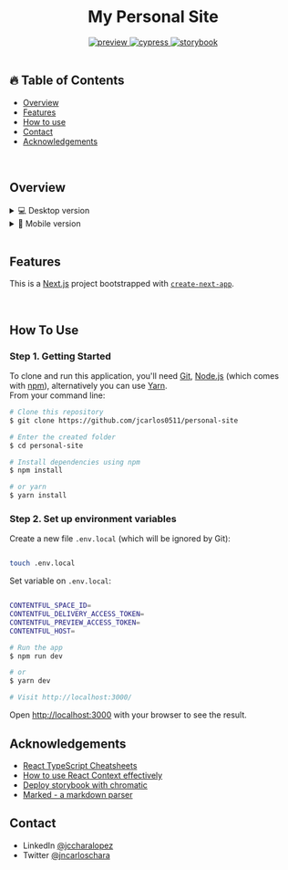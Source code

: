 
<h1 align="center">My Personal Site</h1>

<div align="center">
    <a href="https://personal-site-beige-nine.vercel.app/">
      <img src="https://img.shields.io/github/package-json/v/jcarlos0511/personal-site?color=%230070f3&label=demo&logo=vercel" alt="preview">
    </a>
    <a href="https://dashboard.cypress.io/">
      <img src="https://img.shields.io/endpoint?logo=cypress&url=https://dashboard.cypress.io/" alt="cypress">
    </a>
    <a href="https://626cb2e03c2aef004a929f5f-hwukzvophf.chromatic.com/?path=/story/atoms-button--primary">
      <img src="https://img.shields.io/badge/-Storybook-ff4785?logo=Storybook&logoColor=white" alt="storybook">
    </a>
</div>

</br>
<!-- TABLE OF CONTENTS -->

## 🔥 Table of Contents

- [Overview](#overview)
- [Features](#features)
- [How to use](#how-to-use)
- [Contact](#contact)
- [Acknowledgements](#acknowledgements)

</br>

## Overview

<details>
  <summary>💻 Desktop version</summary>

![screenshot](public/desktop.png)
![screenshot](public/desktop-p2.png)

</details>

<details>
  <summary>📱 Mobile version</summary>

![screenshot](public/mobile.png)
![screenshot](public/mobile-p2.png)

</details>

</br>

## Features

This is a [Next.js](https://nextjs.org/) project bootstrapped with [`create-next-app`](https://github.com/vercel/next.js/tree/canary/packages/create-next-app).

</br>

## How To Use

### Step 1. Getting Started

To clone and run this application, you'll need [Git](https://git-scm.com), [Node.js](https://nodejs.org/en/download/) (which comes with [npm](http://npmjs.com)), alternatively you can use [Yarn](https://yarnpkg.com/getting-started/install).
</br>
From your command line:

```bash
# Clone this repository
$ git clone https://github.com/jcarlos0511/personal-site

# Enter the created folder
$ cd personal-site

# Install dependencies using npm
$ npm install

# or yarn
$ yarn install

```

### Step 2. Set up environment variables

Create a new file `.env.local` (which will be ignored by Git):

```bash

touch .env.local

```

Set variable on `.env.local`:

```bash

CONTENTFUL_SPACE_ID=
CONTENTFUL_DELIVERY_ACCESS_TOKEN=
CONTENTFUL_PREVIEW_ACCESS_TOKEN=
CONTENTFUL_HOST=

# Run the app
$ npm run dev

# or
$ yarn dev

# Visit http://localhost:3000/

```

Open [http://localhost:3000](http://localhost:3000) with your browser to see the result.

## Acknowledgements

- [React TypeScript Cheatsheets](https://react-typescript-cheatsheet.netlify.app/)
- [How to use React Context effectively](https://kentcdodds.com/blog/how-to-use-react-context-effectively)
- [Deploy storybook with chromatic](https://storybook.js.org/tutorials/intro-to-storybook/react/en/deploy/)
- [Marked - a markdown parser](https://github.com/chjj/marked)

## Contact

- LinkedIn [@jccharalopez](https://www.linkedin.com/in/jccharalopez/)
- Twitter [@jncarloschara](https://twitter.com/jncarloschara)
